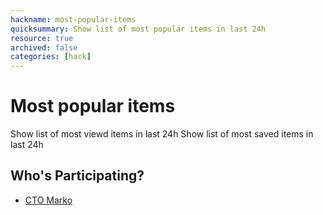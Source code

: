```yaml
---
hackname: most-popular-items
quicksummary: Show list of most popular items in last 24h
resource: true
archived: false
categories: [hack]
---
```


# Most popular items

Show list of most viewd items in last 24h
Show list of most saved items in last 24h

## Who's Participating?

- [CTO Marko](/hackdays/whoami/ctomarko)
